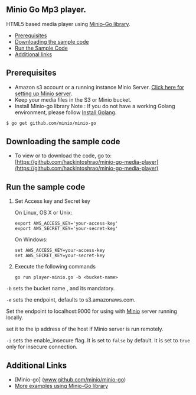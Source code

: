 ## Minio Go Mp3 player. 
 HTML5 based media player using [Minio-Go library](https://github.com/minio/minio-go).  
 
 - [Prerequisites](#prerequisites)
 - [Downloading the sample code](#downloading-the-sample-code)
 - [Run the Sample Code](#run-the-sample-code)
 - [Additional links](#additional-links)
 
## Prerequisites

 - Amazon s3 account or a running instance Minio Server.
   [Click here for setting up Minio server](https://github.com/minio/minio#install-).
 - Keep your media files in the S3 or Minio bucket. 
 - Install Minio-go library
Note : If you do not have a working Golang environment, please follow [Install Golang](./INSTALLGO.md).

```sh
$ go get github.com/minio/minio-go
```
## Downloading the sample code
- To view or to download the code, go to:
  [https://github.com/hackintoshrao/minio-go-media-player](https://github.com/hackintoshrao/minio-go-media-player)

## Run the sample code
1. Set Access key and Secret key

    On Linux, OS X or Unix:

    ~~~~
    export AWS_ACCESS_KEY='your-access-key'
    export AWS_SECRET_KEY='your-secret-key'
    ~~~~

    On Windows:

    ~~~~
    set AWS_ACCESS_KEY=your-access-key
    set AWS_SECRET_KEY=your-secret-key
    ~~~~


2.  Execute the following commands

    ~~~~
    go run player-minio.go -b <bucket-name>
    ~~~~
    
`-b` sets the bucket name , and its mandatory. 

`-e` sets the endpoint,  defaults to  s3.amazonaws.com. 

 Set the endpoint to localhost:9000 for using with [Minio](www.github.com/minio/minio) server running locally.
     
 set it to the ip address of the host if Minio server is run remotely.
   
`-i` sets the enable_insecure flag. It is set to `false` by default. It is set to `true` only for insecure connection. 

## Additional Links 
- [Minio-go] (www.github.com/minio/minio-go)
- [More examples using Minio-Go library](https://github.com/minio/minio-go#example)
